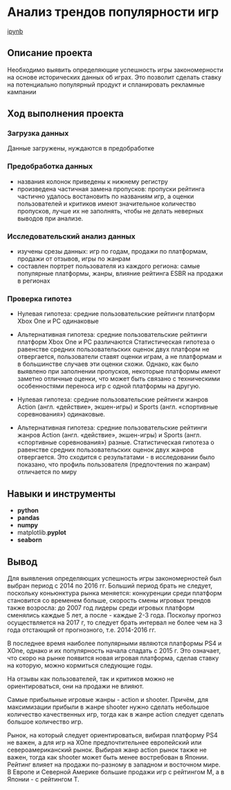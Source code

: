# Анализ трендов популярности игр

[ipynb](https://github.com/mvs834/Yandex.Practicum-RUS/blob/70c59be797102d116f4c28cddf0e1248c2386344/Games%20popularity%20trends%20analysis/Games_popularity_trends_analysis.ipynb)

## Описание проекта

Необходимо выявить определяющие успешность игры закономерности на основе исторических данных об играх. Это позволит сделать ставку на потенциально популярный продукт и спланировать рекламные кампании

## Ход выполнения проекта
### Загрузка данных
Данные загружены, нуждаются в предобработке
### Предобработка данных
- названия колонок приведены к нижнему регистру
- произведена частичная замена пропусков: пропуски рейтинга частично удалось востановить по названиям игр, а оценки пользователей и критиков имеют значительное количество пропусков, лучше их не заполнять, чтобы не делать неверных выводов при анализе.

### Исследовательский анализ данных
- изучены срезы данных: игр по годам, продажи по платформам, продажи от отзывов, игры по жанрам
- составлен портрет пользователя из каждого региона: самые популярные платформы, жанры, влияние рейтинга ESBR на продажи в регионах

### Проверка гипотез
- Нулевая гипотеза: средние пользовательские рейтинги платформ Xbox One и PC одинаковые
- Альтернативная гипотеза: средние пользовательские рейтинги платформ Xbox One и PC различаются
Статистическая гипотеза о равенстве средних пользовательских оценок двух платформ не отвергается, пользователи ставят оценки играм, а не платформам и в большинстве случаев эти оценки схожи. Однако, как было выявлено при заполнении пропусков, некоторые платформы имеют заметно отличные оценки, что может быть связано с техническими особенностями переноса игр с одной платформы на другую.

- Нулевая гипотеза: средние пользовательские рейтинги жанров Action (англ. «действие», экшен-игры) и Sports (англ. «спортивные соревнования») одинаковые.
- Альтернативная гипотеза: средние пользовательские рейтинги жанров Action (англ. «действие», экшен-игры) и Sports (англ. «спортивные соревнования») разные.
Статистическая гипотеза о равенстве средних пользовательских оценок двух жанров отвергается. Это сходится с результатами - в исследовании было показано, что профиль пользователя (предпочтения по жанрам) отличается по миру


## Навыки и инструменты

- **python**
- **pandas**
- **numpy**
- matplotlib.**pyplot**
- **seaborn**



## Вывод

Для выявления определяющих успешность игры закономерностей был выбран период с 2014 по 2016 гг. Больший период брать не следует, поскольку коньюнктура рынка меняется: конкуренции среди платформ становится со временем больше, скорость смены игровых трендов также возросла: до 2007 год лидеры среди игровых платформ сменялись каждые 5 лет, а после - каждые 2-3 года. Поскольу прогноз осуществляется на 2017 г, то следует брать интервал не более чем на 3 года отстающий от прогнозного, т.е. 2014-2016 гг.

В последнее время наиболее популярными являются платформы PS4 и XOne, однако и их популярность начала спадать с 2015 г. Это означает, что скоро на рынке появится новая игровая платформа, сделав ставку на которую, можно кормиться следующие годы.

На отзывы как пользователей, так и критиков можно не ориентироваться, они на продажи не влияют.

Самые прибыльные игровые жанры - action и shooter. Причём, для максимизации прибыли в жанре shooter нужно сделать небольшое количество качественных игр, тогда как в жанре action следует сделать большое количество игр.

Рынок, на который следует ориентироваться, вибирая платформу PS4 не важен, а для игр на XOne предпочтительнее европейский или североамериканский рынок. Выбирая жанр action рынок также не важен, тогда как shooter может быть менее востребован в Японии. Рейтинг влияет на продажи по-разному в западном и восточном мире. В Европе и Северной Америке большие продажи игр с рейтингом M, а в Японии - с рейтингом T.
